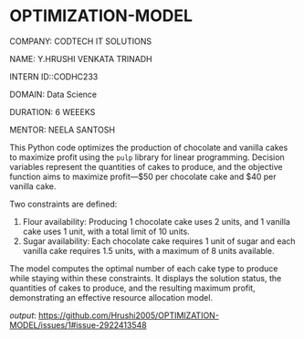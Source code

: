# OPTIMIZATION-MODEL
COMPANY: CODTECH IT SOLUTIONS

NAME: Y.HRUSHI VENKATA TRINADH

INTERN ID::CODHC233

DOMAIN: Data Science

DURATION: 6 WEEEKS

MENTOR: NEELA SANTOSH

This Python code optimizes the production of chocolate and vanilla cakes to maximize profit using the `pulp` library for linear programming. Decision variables represent the quantities of cakes to produce, and the objective function aims to maximize profit—$50 per chocolate cake and $40 per vanilla cake.

Two constraints are defined:
1. Flour availability: Producing 1 chocolate cake uses 2 units, and 1 vanilla cake uses 1 unit, with a total limit of 10 units.
2. Sugar availability: Each chocolate cake requires 1 unit of sugar and each vanilla cake requires 1.5 units, with a maximum of 8 units available.

The model computes the optimal number of each cake type to produce while staying within these constraints. It displays the solution status, the quantities of cakes to produce, and the resulting maximum profit, demonstrating an effective resource allocation model.

*output*: https://github.com/Hrushi2005/OPTIMIZATION-MODEL/issues/1#issue-2922413548
